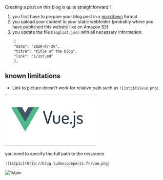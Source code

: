 Creating a post on this blog is quite straightforward ! 

1. you first have to prepare your blog post in a [markdown](https://github.com/adam-p/markdown-here/wiki/Markdown-Cheatsheet) format 
2. you upload your content to your static webfolder (probably where you have published this website like on Amazon S3)
3. you update the file `bloglist.json` with all necessary information:

```
    {
    "date": "2020-07-20",
    "titre": "title of the blog",
    "link": "1/1st.md"
    },
```

## known limitations

* Link to picture doesn't work for relative path such as `![1stpic](vue.png)`

![1stpic](./vue.png)

you need to specify the full path to the ressource 

`![1stpic](http://blog.ludovicdeparis.fr/vue.png)`

![1stpic](http://blog.ludovicdeparis.fr/vue.png)


